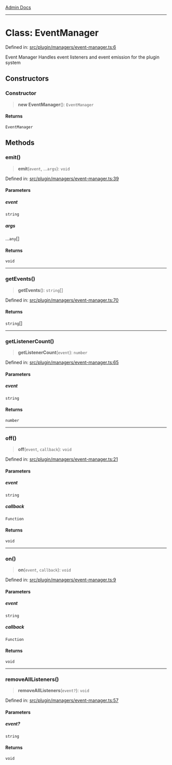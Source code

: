 [Admin Docs](/)

***

# Class: EventManager

Defined in: [src/plugin/managers/event-manager.ts:6](https://github.com/PalisadoesFoundation/talawa-admin/blob/main/src/plugin/managers/event-manager.ts#L6)

Event Manager
Handles event listeners and event emission for the plugin system

## Constructors

### Constructor

> **new EventManager**(): `EventManager`

#### Returns

`EventManager`

## Methods

### emit()

> **emit**(`event`, ...`args`): `void`

Defined in: [src/plugin/managers/event-manager.ts:39](https://github.com/PalisadoesFoundation/talawa-admin/blob/main/src/plugin/managers/event-manager.ts#L39)

#### Parameters

##### event

`string`

##### args

...`any`[]

#### Returns

`void`

***

### getEvents()

> **getEvents**(): `string`[]

Defined in: [src/plugin/managers/event-manager.ts:70](https://github.com/PalisadoesFoundation/talawa-admin/blob/main/src/plugin/managers/event-manager.ts#L70)

#### Returns

`string`[]

***

### getListenerCount()

> **getListenerCount**(`event`): `number`

Defined in: [src/plugin/managers/event-manager.ts:65](https://github.com/PalisadoesFoundation/talawa-admin/blob/main/src/plugin/managers/event-manager.ts#L65)

#### Parameters

##### event

`string`

#### Returns

`number`

***

### off()

> **off**(`event`, `callback`): `void`

Defined in: [src/plugin/managers/event-manager.ts:21](https://github.com/PalisadoesFoundation/talawa-admin/blob/main/src/plugin/managers/event-manager.ts#L21)

#### Parameters

##### event

`string`

##### callback

`Function`

#### Returns

`void`

***

### on()

> **on**(`event`, `callback`): `void`

Defined in: [src/plugin/managers/event-manager.ts:9](https://github.com/PalisadoesFoundation/talawa-admin/blob/main/src/plugin/managers/event-manager.ts#L9)

#### Parameters

##### event

`string`

##### callback

`Function`

#### Returns

`void`

***

### removeAllListeners()

> **removeAllListeners**(`event?`): `void`

Defined in: [src/plugin/managers/event-manager.ts:57](https://github.com/PalisadoesFoundation/talawa-admin/blob/main/src/plugin/managers/event-manager.ts#L57)

#### Parameters

##### event?

`string`

#### Returns

`void`

